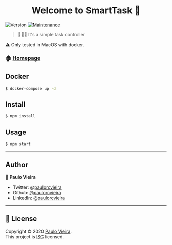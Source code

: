 <h1 align="center">Welcome to SmartTask 👋</h1>
<p>
  <img alt="Version" src="https://img.shields.io/badge/version-1.0.0-purple.svg?cacheSeconds=332592000" />

  <a href="https://github.com/paulorcvieira/smarttask-node-react-js-native/graphs/commit-activity" target="_blank">
    <img alt="Maintenance" src="https://img.shields.io/badge/Maintained%3F-no-red.svg" />
  </a>
</p>

> 👨🏽‍🏫 It's a simple task controller

⚠️ Only tested in MacOS with docker.

### 🏠 [Homepage](https://github.com/paulorcvieira/smarttask-node-react-js-native#readme)

## Docker

```sh
$ docker-compose up -d
```

## Install

```sh
$ npm install
```

## Usage

```sh
$ npm start
```

---

## Author

👤 **Paulo Vieira**

* Twitter: [@paulorcvieira](https://twitter.com/paulorcvieira)
* Github: [@paulorcvieira](https://github.com/paulorcvieira)
* LinkedIn: [@paulorcvieira](www.linkedin.com/in/paulorcvieira)

---

## 📝 License

Copyright © 2020 [Paulo Vieira](https://github.com/paulorcvieira).<br />
This project is [ISC](https://github.com/paulorcvieira/smarttask-node-react-js-native/) licensed.
